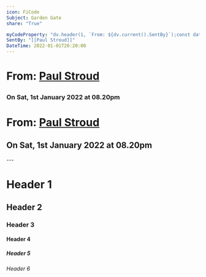 ```yaml
---
icon: FiCode
Subject: Garden Gate
share: "True"

myCodeProperty: "dv.header(1, `From: ${dv.current().SentBy}`);const dateTime = dv.current().file.frontmatter['DateTime'];function formatDateTime(dateTime) {    const date = new Date(dateTime);    const options = { weekday: 'short', year: 'numeric', month: 'long', day: 'numeric' };    let day = date.getDate();    let formattedDate = new Intl.DateTimeFormat('en-GB', options).format(date);    let ordinal = day + (day % 10 == 1 && day != 11 ? 'st' : (day % 10 == 2 && day != 12 ? 'nd' : (day % 10 == 3 && day != 13 ? 'rd' : 'th')));    formattedDate = formattedDate.replace(day, ordinal);    let timePart = date.toLocaleTimeString('en-GB', { hour: '2-digit', minute: '2-digit', hour12: true }).toLowerCase().replace(\" \", \"\");    timePart = timePart.replace(\":\", \".\");    return `${formattedDate} at ${timePart}`;}const formattedDateTime = dateTime ? formatDateTime(dateTime) : \"Date not provided\";dv.paragraph(`### On ${formattedDateTime}`);"
SentBy: "[[Paul Stroud]]"
DateTime: 2022-01-01T20:20:00
---
```

<h1><span><p>From: <a data-tooltip-position="top" aria-label="50 Queens Avenue/supporting information/Paul Stroud.md" data-href="50 Queens Avenue/supporting information/Paul Stroud.md" href="50 Queens Avenue/supporting information/Paul Stroud.md" class="internal-link" target="_blank" rel="noopener">Paul Stroud</a></p></span></h1><p><span><h3 data-heading="On Sat, 1st January 2022 at 08.20pm">On Sat, 1st January 2022 at 08.20pm</h3></span></p>


<p><span><h1 data-heading="From: [[50 Queens Avenue/supporting information/Paul Stroud.md|Paul Stroud]]">From: <a data-tooltip-position="top" aria-label="50 Queens Avenue/supporting information/Paul Stroud.md" data-href="50 Queens Avenue/supporting information/Paul Stroud.md" href="50 Queens Avenue/supporting information/Paul Stroud.md" class="internal-link" target="_blank" rel="noopener">Paul Stroud</a></h1>
<h2 data-heading="On Sat, 1st January 2022 at 08.20pm">On Sat, 1st January 2022 at 08.20pm</h2></span></p>
---

# Header 1
## Header 2
### Header 3
#### Header 4
##### Header 5
###### Header 6


